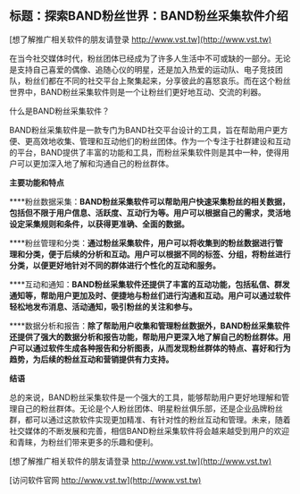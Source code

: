 ## **标题：探索BAND粉丝世界：BAND粉丝采集软件介绍**

[想了解推广相关软件的朋友请登录 http://www.vst.tw](http://www.vst.tw)

在当今社交媒体时代，粉丝团体已经成为了许多人生活中不可或缺的一部分。无论是支持自己喜爱的偶像、追随心仪的明星，还是加入热爱的运动队、电子竞技团队，粉丝们都在不同的社交平台上聚集起来，分享彼此的喜怒哀乐。而在这个粉丝世界中，BAND粉丝采集软件则是一个让粉丝们更好地互动、交流的利器。

什么是BAND粉丝采集软件？

BAND粉丝采集软件是一款专门为BAND社交平台设计的工具，旨在帮助用户更方便、更高效地收集、管理和互动他们的粉丝团体。作为一个专注于社群建设和互动的平台，BAND提供了丰富的功能和工具，而粉丝采集软件则是其中一种，使得用户可以更加深入地了解和沟通自己的粉丝群体。

**主要功能和特点**

****粉丝数据采集：**BAND粉丝采集软件可以帮助用户快速采集粉丝的相关数据，包括但不限于用户信息、活跃度、互动行为等。用户可以根据自己的需求，灵活地设定采集规则和条件，以获得更准确、全面的数据。**

****粉丝管理和分类：**通过粉丝采集软件，用户可以将收集到的粉丝数据进行管理和分类，便于后续的分析和互动。用户可以根据不同的标签、分组，将粉丝进行分类，以便更好地针对不同的群体进行个性化的互动和服务。**

****互动和通知：**BAND粉丝采集软件还提供了丰富的互动功能，包括私信、群发通知等，帮助用户更加及时、便捷地与粉丝们进行沟通和互动。用户可以通过软件轻松地发布消息、活动通知，吸引粉丝的关注和参与。**

****数据分析和报告：**除了帮助用户收集和管理粉丝数据外，BAND粉丝采集软件还提供了强大的数据分析和报告功能，帮助用户更深入地了解自己的粉丝群体。用户可以通过软件生成各种报告和分析图表，从而发现粉丝群体的特点、喜好和行为趋势，为后续的粉丝互动和营销提供有力支持。**

**结语**

总的来说，BAND粉丝采集软件是一个强大的工具，能够帮助用户更好地理解和管理自己的粉丝群体。无论是个人粉丝团体、明星粉丝俱乐部，还是企业品牌粉丝群，都可以通过这款软件实现更加精准、有针对性的粉丝互动和管理。未来，随着社交媒体的不断发展和完善，相信BAND粉丝采集软件将会越来越受到用户的欢迎和青睐，为粉丝们带来更多的乐趣和便利。

[想了解推广相关软件的朋友请登录 http://www.vst.tw](http://www.vst.tw)


[访问软件官网 http://www.vst.tw](http://www.vst.tw)
